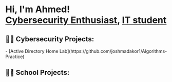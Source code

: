 <h1>Hi, I'm Ahmed! <br/><a href="https://github.com/Naokir0">Cybersecurity Enthusiast</a>, <a href="https://www.linkedin.com/in/ahmed-berrada-293015257">IT student</a>

<h2>👨‍💻 Cybersecurity Projects:</h2>
  - [Active Directory Home Lab](https://github.com/joshmadakor1/Algorithms-Practice)



<h2>👨‍🎓 School Projects:</h2>
